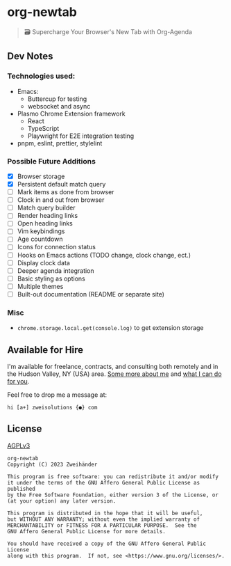 # org-newtab

> 🗃️ Supercharge Your Browser's New Tab with Org-Agenda

## Dev Notes

### Technologies used:

-   Emacs:
    -   Buttercup for testing
    -   websocket and async
-   Plasmo Chrome Extension framework
    -   React
    -   TypeScript
    -   Playwright for E2E integration testing
-   pnpm, eslint, prettier, stylelint

### Possible Future Additions

-   [x] Browser storage
-   [x] Persistent default match query
-   [ ] Mark items as done from browser
-   [ ] Clock in and out from browser
-   [ ] Match query builder
-   [ ] Render heading links
-   [ ] Open heading links
-   [ ] Vim keybindings
-   [ ] Age countdown
-   [ ] Icons for connection status
-   [ ] Hooks on Emacs actions (TODO change, clock change, ect.)
-   [ ] Display clock data
-   [ ] Deeper agenda integration
-   [ ] Basic styling as options
-   [ ] Multiple themes
-   [ ] Built-out documentation (README or separate site)

### Misc

-   `chrome.storage.local.get(console.log)` to get extension storage

## Available for Hire

I'm available for freelance, contracts, and consulting both remotely and in the Hudson Valley, NY (USA) area. [Some more about me](https://www.zweisolutions.com/about.html) and [what I can do for you](https://www.zweisolutions.com/services.html).

Feel free to drop me a message at:

```
hi [a+] zweisolutions {●} com
```

## License

[AGPLv3](./LICENSE)

    org-newtab
    Copyright (C) 2023 Zweihänder

    This program is free software: you can redistribute it and/or modify
    it under the terms of the GNU Affero General Public License as published
    by the Free Software Foundation, either version 3 of the License, or
    (at your option) any later version.

    This program is distributed in the hope that it will be useful,
    but WITHOUT ANY WARRANTY; without even the implied warranty of
    MERCHANTABILITY or FITNESS FOR A PARTICULAR PURPOSE.  See the
    GNU Affero General Public License for more details.

    You should have received a copy of the GNU Affero General Public License
    along with this program.  If not, see <https://www.gnu.org/licenses/>.
